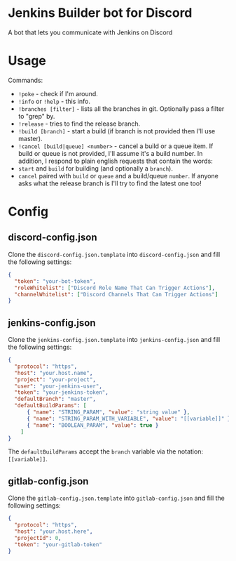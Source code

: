 # Jenkins Builder bot for Discord
A bot that lets you communicate with Jenkins on Discord

# Usage
Commands:
  * `!poke` - check if I'm around.
  * `!info` or `!help` - this info.
  * `!branches [filter]` - lists all the branches in git. Optionally pass a filter to "grep" by.
  * `!release` - tries to find the release branch.
  * `!build [branch]` - start a build (if branch is not provided then I'll use master).
  * `!cancel [build|queue] <number>` - cancel a build or a queue item. If build or queue is not provided, I'll assume it's a build number.
In addition, I respond to plain english requests that contain the words:
  * `start` and `build` for building (and optionally a `branch`).
  * `cancel` paired with `build` or `queue` and a build/queue `number`.
If anyone asks what the release branch is I'll try to find the latest one too!

# Config
## discord-config.json
Clone the `discord-config.json.template` into `discord-config.json` and fill the following settings:
```json
{
  "token": "your-bot-token",
  "roleWhitelist": ["Discord Role Name That Can Trigger Actions"],
  "channelWhitelist": ["Discord Channels That Can Trigger Actions"]
}
```

## jenkins-config.json
Clone the `jenkins-config.json.template` into `jenkins-config.json` and fill the following settings:
```json
{
  "protocol": "https",
  "host": "your.host.name",
  "project": "your-project",
  "user": "your-jenkins-user",
  "token": "your-jenkins-token",
  "defaultBranch": "master",
  "defaultBuildParams": [
      { "name": "STRING_PARAM", "value": "string value" },
      { "name": "STRING_PARAM_WITH_VARIABLE", "value": "[[variable]]" },
      { "name": "BOOLEAN_PARAM", "value": true }
    ]
}
```
The `defaultBuildParams` accept the `branch` variable via the notation: `[[variable]]`.

## gitlab-config.json
Clone the `gitlab-config.json.template` into `gitlab-config.json` and fill the following settings:
```json
{
  "protocol": "https",
  "host": "your.host.here",
  "projectId": 0,
  "token": "your-gitlab-token"
}
```